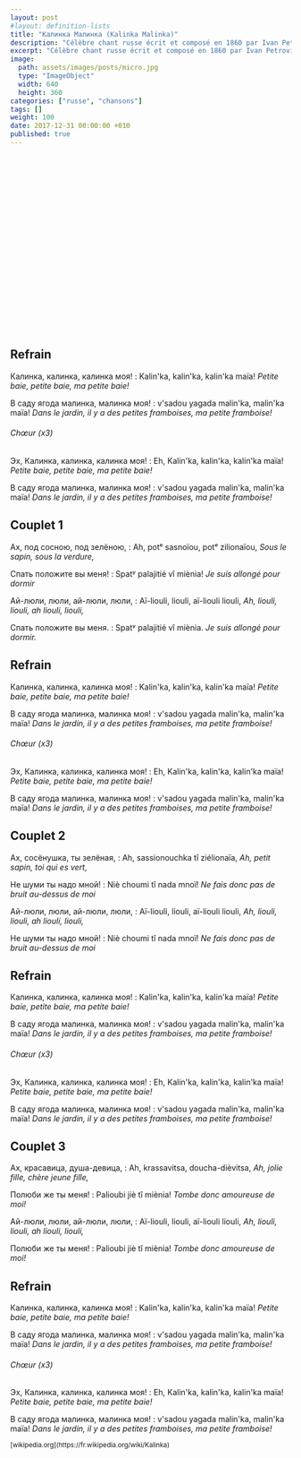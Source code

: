 ```yaml
---
layout: post
#layout: definition-lists
title: "Калинка Малинка (Kalinka Malinka)"
description: "Célèbre chant russe écrit et composé en 1860 par Ivan Petrovitch Larionov."
excerpt: "Célèbre chant russe écrit et composé en 1860 par Ivan Petrovitch Larionov."
image:
  path: assets/images/posts/micro.jpg
  type: "ImageObject"
  width: 640
  height: 360
categories: ["russe", "chansons"]
tags: []
weight: 100
date: 2017-12-31 00:00:00 +010
published: true
---
```


<iframe class="float-xl-right sticky-top lazyload" width="560" height="315" data-src="https://www.youtube-nocookie.com/embed/TbML094nmmQ?rel=0&amp;showinfo=0" frameborder="0" gesture="media" allow="encrypted-media" allowfullscreen></iframe>


## Refrain

Калинка, калинка, калинка моя!
: Kalin'ka, kalin'ka, kalin'ka maïa!
*Petite baie, petite baie, ma petite baie!*

В саду ягода малинка, малинка моя!
: v'sadou yagada malin'ka, malin'ka maïa!
*Dans le jardin, il y a des petites framboises, ma petite framboise!*


###### Chœur (x3)

Эх, Калинка, калинка, калинка моя!
: Eh, Kalin'ka, kalin'ka, kalin'ka maïa!
*Petite baie, petite baie, ma petite baie!*

В саду ягода малинка, малинка моя!
: v'sadou yagada malin'ka, malin'ka maïa!
*Dans le jardin, il y a des petites framboises, ma petite framboise!*


## Couplet 1

Ах, под сосною, под зелёною,
: Ah, potᵉ sasnoïou, potᵉ zilionaïou,
*Sous le sapin, sous la verdure,*

Спать положите вы меня!
: Spatʸ palajitié vî miènia!
*Je suis allongé pour dormir*

Ай-люли, люли, ай-люли, люли,
: Aï-liouli, liouli, aï-liouli liouli,
*Ah, liouli, liouli, ah liouli, liouli,*

Спать положите вы меня.
: Spatʸ palajitié vî miènia.
*Je suis allongé pour dormir.*


## Refrain

Калинка, калинка, калинка моя!
: Kalin'ka, kalin'ka, kalin'ka maïa!
*Petite baie, petite baie, ma petite baie!*

В саду ягода малинка, малинка моя!
: v'sadou yagada malin'ka, malin'ka maïa!
*Dans le jardin, il y a des petites framboises, ma petite framboise!*

###### Chœur (x3)

Эх, Калинка, калинка, калинка моя!
: Eh, Kalin'ka, kalin'ka, kalin'ka maïa!
*Petite baie, petite baie, ma petite baie!*

В саду ягода малинка, малинка моя!
: v'sadou yagada malin'ka, malin'ka maïa!
*Dans le jardin, il y a des petites framboises, ma petite framboise!*


## Couplet 2

Ах, сосёнушка, ты зелёная,
: Ah, sassionouchka tî ziélionaïa,
*Ah, petit sapin, toi qui es vert,*

Не шуми ты надо мной!
: Niè choumi tî nada mnoï!
*Ne fais donc pas de bruit au-dessus de moi*

Ай-люли, люли, ай-люли, люли,
: Aï-liouli, liouli, aï-liouli liouli,
*Ah, liouli, liouli, ah liouli, liouli,*

Не шуми ты надо мной!
: Niè choumi tî nada mnoï!
*Ne fais donc pas de bruit au-dessus de moi*


## Refrain

Калинка, калинка, калинка моя!
: Kalin'ka, kalin'ka, kalin'ka maïa!
*Petite baie, petite baie, ma petite baie!*

В саду ягода малинка, малинка моя!
: v'sadou yagada malin'ka, malin'ka maïa!
*Dans le jardin, il y a des petites framboises, ma petite framboise!*


###### Chœur (x3)

Эх, Калинка, калинка, калинка моя!
: Eh, Kalin'ka, kalin'ka, kalin'ka maïa!
*Petite baie, petite baie, ma petite baie!*

В саду ягода малинка, малинка моя!
: v'sadou yagada malin'ka, malin'ka maïa!
*Dans le jardin, il y a des petites framboises, ma petite framboise!*


## Couplet 3

Ах, красавица, душа-девица,
: Ah, krassavitsa, doucha-dièvitsa,
*Ah, jolie fille, chère jeune fille,*

Полюби же ты меня!
: Palioubi jiè tî miènia!
*Tombe donc amoureuse de moi!*

Ай-люли, люли, ай-люли, люли,
: Aï-liouli, liouli, aï-liouli liouli,
*Ah, liouli, liouli, ah liouli, liouli,*

Полюби же ты меня!
: Palioubi jiè tî miènia!
*Tombe donc amoureuse de moi!*


## Refrain

Калинка, калинка, калинка моя!
: Kalin'ka, kalin'ka, kalin'ka maïa!
*Petite baie, petite baie, ma petite baie!*

В саду ягода малинка, малинка моя!
: v'sadou yagada malin'ka, malin'ka maïa!
*Dans le jardin, il y a des petites framboises, ma petite framboise!*


###### Chœur (x3)

Эх, Калинка, калинка, калинка моя!
: Eh, Kalin'ka, kalin'ka, kalin'ka maïa!
*Petite baie, petite baie, ma petite baie!*

В саду ягода малинка, малинка моя!
: v'sadou yagada malin'ka, malin'ka maïa!
*Dans le jardin, il y a des petites framboises, ma petite framboise!*



<small class="text-muted float-right">
[wikipedia.org](https://fr.wikipedia.org/wiki/Kalinka)
</small>
